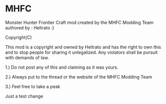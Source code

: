 MHFC
====

Monster Hunter Frontier Craft mod created by the MHFC Modding Team authored by : Heltrato :)

Copyright(C)

This mod is a copyright and owned by Heltrato and has the right to own this and to stop people for sharing it unlegalized.
Any violators shall be pursuit with demands of law.

1.) Do not post any of this and claiming as it was yours.

2.) Always put to the thread or the website of the MHFC Modding Team

3.) Feel free to take a peak

Just a test change